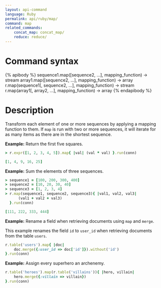 ```yaml
---
layout: api-command
language: Ruby
permalink: api/ruby/map/
command: map
related_commands:
    concat_map: concat_map/
    reduce: reduce/
---
```


# Command syntax #

{% apibody %}
sequence1.map([sequence2, ...], mapping_function) &rarr; stream
array1.map([sequence2, ...], mapping_function) &rarr; array
r.map(sequence1[, sequence2, ...], mapping_function) &rarr; stream
r.map(array1[, array2, ...], mapping_function) &rarr; array
{% endapibody %}

# Description #

Transform each element of one or more sequences by applying a mapping function to them. If `map` is run with two or more sequences, it will iterate for as many items as there are in the shortest sequence.

__Example:__ Return the first five squares.

```rb
> r.expr([1, 2, 3, 4, 5]).map{ |val| (val * val) }.run(conn)

[1, 4, 9, 16, 25]
```

__Example:__ Sum the elements of three sequences.

```rb
> sequence1 = [100, 200, 300, 400]
> sequence2 = [10, 20, 30, 40]
> sequence3 = [1, 2, 3, 4]
> r.map(sequence1, sequence2, sequence3){ |val1, val2, val3|
      (val1 + val2 + val3)
  }.run(conn)

[111, 222, 333, 444]
```

__Example:__ Rename a field when retrieving documents using `map` and `merge`.

This example renames the field `id` to `user_id` when retrieving documents from the table `users`.

```rb
r.table('users').map{ |doc|
    doc.merge({:user_id => doc['id']}).without('id')
}.run(conn)
```

__Example:__ Assign every superhero an archenemy.

```rb
r.table('heroes').map(r.table('villains')){ |hero, villain|
    hero.merge({:villain => villain})
}.run(conn)
```
